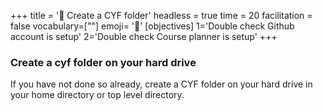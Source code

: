+++
title = '🧰 Create a CYF folder'
headless = true
time = 20
facilitation = false
vocabulary=[""]
emoji= '🧩'
[objectives]
1='Double check Github account is setup'
2='Double check Course planner is setup'
+++

### Create a cyf folder on your hard drive

If you have not done so already, create a CYF folder on your hard drive in your home directory or top level directory.
